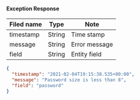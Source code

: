 #### Exception Response
Filed name | Type | Note
------------ | ------------- | -------------
timestamp | String | Time stamp
message | String | Error message
field | String | Entity field

```json
{
  "timestamp": "2021-02-04T19:15:38.535+00:00",
  "message": "Password size is less than 8",
  "field": "password"
}

```

